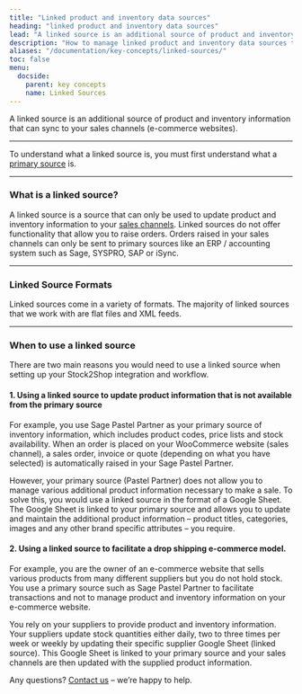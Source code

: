 ```yaml
---
title: "Linked product and inventory data sources"
heading: "linked product and inventory data sources"
lead: "A linked source is an additional source of product and inventory information that can sync to your sales channels (e-commerce websites)."
description: "How to manage linked product and inventory data sources that sync to your sales channels in addition to your primary source. Stock2Shop's system integration makes this simple and straightforward. Find out more!"
aliases: "/documentation/key-concepts/linked-sources/"
toc: false
menu:
  docside:
    parent: key concepts
    name: Linked Sources
---
```


A linked source is an additional source of product and inventory information that can sync to your sales channels (e-commerce websites).

* * *

To understand what a linked source is, you must first understand what a [primary source](documentation/key-concepts/sources/ "Sources") is.

* * *

### What is a linked source?

A linked source is a source that can only be used to update product and inventory information to your [sales channels](https://www.stock2shop.com/documentation/key-concepts/channels/). Linked sources do not offer functionality that allow you to raise orders. Orders raised in your sales channels can only be sent to primary sources like an ERP / accounting system such as Sage, SYSPRO, SAP or iSync.

* * *

### Linked Source Formats

Linked sources come in a variety of formats. The majority of linked sources that we work with are flat files and XML feeds.

* * *

### When to use a linked source

There are two main reasons you would need to use a linked source when setting up your Stock2Shop integration and workflow.  

#### 1\. Using a linked source to update product information that is not available from the primary source

For example, you use Sage Pastel Partner as your primary source of inventory information, which includes product codes, price lists and stock availability. When an order is placed on your WooCommerce website (sales channel), a sales order, invoice or quote (depending on what you have selected) is automatically raised in your Sage Pastel Partner.  
  
However, your primary source (Pastel Partner) does not allow you to manage various additional product information necessary to make a sale. To solve this, you would use a linked source in the format of a Google Sheet. The Google Sheet is linked to your primary source and allows you to update and maintain the additional product information – product titles, categories, images and any other brand specific attributes – you require.  
  

#### 2\. Using a linked source to facilitate a drop shipping e-commerce model.

For example, you are the owner of an e-commerce website that sells various products from many different suppliers but you do not hold stock. You use a primary source such as Sage Pastel Partner to facilitate transactions and not to manage product and inventory information on your e-commerce website.  
  
You rely on your suppliers to provide product and inventory information. Your suppliers update stock quantities either daily, two to three times per week or weekly by updating their specific supplier Google Sheet (linked source). This Google Sheet is linked to your primary source and your sales channels are then updated with the supplied product information.  
  
Any questions? [Contact us](https://www.stock2shop.com/contact-us/) – we’re happy to help.